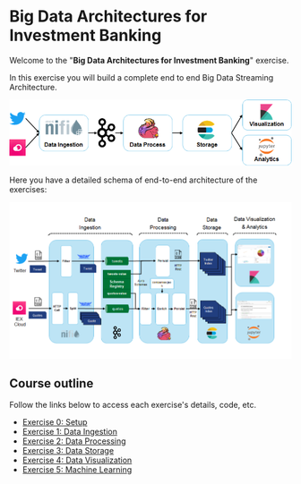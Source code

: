 # Big Data Architectures for Investment Banking

Welcome to the "**Big Data Architectures for Investment Banking**" exercise.

In this exercise you will build a complete end to end Big Data Streaming Architecture.

![Exercise architecture](img/architecture.png)

Here you have a detailed schema of end-to-end architecture of the exercises: 

![Exercise architecture](img/DetailedArchitecture.png)

## Course outline

Follow the links below to access each exercise's details, code, etc.

* [Exercise 0: Setup](exercise0_setup)
* [Exercise 1: Data Ingestion](exercise1_data_ingestion)
* [Exercise 2: Data Processing](exercise2_data_processing)
* [Exercise 3: Data Storage](exercise3_data_storage)
* [Exercise 4: Data Visualization](exercise4_data_visualization)
* [Exercise 5: Machine Learning](exercise5_machine_learning)
